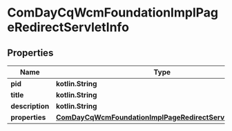 
# ComDayCqWcmFoundationImplPageRedirectServletInfo

## Properties
Name | Type | Description | Notes
------------ | ------------- | ------------- | -------------
**pid** | **kotlin.String** |  |  [optional]
**title** | **kotlin.String** |  |  [optional]
**description** | **kotlin.String** |  |  [optional]
**properties** | [**ComDayCqWcmFoundationImplPageRedirectServletProperties**](ComDayCqWcmFoundationImplPageRedirectServletProperties.md) |  |  [optional]



